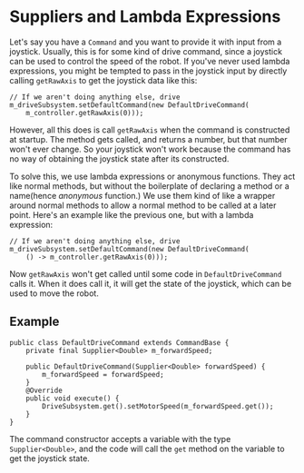 Suppliers and Lambda Expressions
===
Let's say you have a `Command` and you want to provide it with input from a joystick. Usually, this is for some kind of drive command, since a joystick can be used to control the speed of the robot. If you've never used lambda expressions, you might be tempted to pass in the joystick input by directly calling `getRawAxis` to get the joystick data like this:

	// If we aren't doing anything else, drive
	m_driveSubsystem.setDefaultCommand(new DefaultDriveCommand(
		m_controller.getRawAxis(0)));

However, all this does is call `getRawAxis` when the command is constructed at startup. The method gets called, and returns a number, but that number won't ever change. So your joystick won't work because the command has no way of obtaining the joystick state after its constructed.  

To solve this, we use lambda expressions or anonymous functions. They act like normal methods, but without the boilerplate of declaring a method or a name(hence *anonymous* function.) We use them kind of like a wrapper around normal methods to allow a normal method to be called at a later point. Here's an example like the previous one, but with a lambda expression:

	// If we aren't doing anything else, drive
	m_driveSubsystem.setDefaultCommand(new DefaultDriveCommand(
		() -> m_controller.getRawAxis(0)));

Now `getRawAxis` won't get called until some code in `DefaultDriveCommand` calls it. When it does call it, it will get the state of the joystick, which can be used to move the robot.

Example
---
	public class DefaultDriveCommand extends CommandBase {
		private final Supplier<Double> m_forwardSpeed;

		public DefaultDriveCommand(Supplier<Double> forwardSpeed) {
			m_forwardSpeed = forwardSpeed;
		}
		@Override
		public void execute() {
			DriveSubsystem.get().setMotorSpeed(m_forwardSpeed.get());
		}
	}

The command constructor accepts a variable with the type `Supplier<Double>`, and the code will call the `get` method on the variable to get the joystick state.  